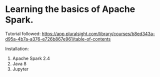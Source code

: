 
# Learning the basics of Apache Spark.

Tutorial followed: https://app.pluralsight.com/library/courses/b8ed343a-d95a-4b7a-a376-e726b867e961/table-of-contents

Installation:
1. Apache Spark 2.4
2. Java 8
3. Jupyter